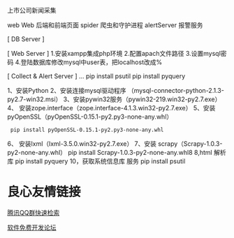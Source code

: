 上市公司新闻采集

web
	Web 后端和前端页面
spider
	爬虫和守护进程
alertServer
	报警服务
	
	
	
	
[ DB Server ]

[ Web Server ]
1.安装xampp集成php环境
2.配置apach文件路径
3.设置mysql密码
4.登陆数据库修改mysql中user表，把localhost改成%

[ Collect & Alert Server ]
  ...
  pip install psutil
  pip install pyquery

1、安装Python
2、安装连接mysql驱动程序 （mysql-connector-python-2.1.3-py2.7-win32.msi）
3、安装pywin32服务（pywin32-219.win32-py2.7.exe）
4、  安装zope.interface（zope.interface-4.1.3.win32-py2.7.exe）
5、安装pyOpenSSL（pyOpenSSL-0.15.1-py2.py3-none-any.whl）

     pip install pyOpenSSL-0.15.1-py2.py3-none-any.whl
6、 安装lxml（lxml-3.5.0.win32-py2.7.exe）
 7、安装 scrapy（Scrapy-1.0.3-py2-none-any.whl）
     pip install Scrapy-1.0.3-py2-none-any.whl8
8,html 解析库
	pip install pyquery
10，获取系统信息库  服务
	pip install psutil

 # 良心友情链接

[腾讯QQ群快速检索](http://u.720life.cn/s/8cf73f7c)

[软件免费开发论坛](http://u.720life.cn/s/bbb01dc0)